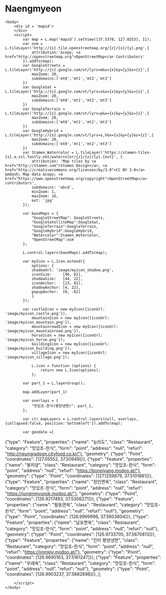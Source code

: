 # Naengmyeon
  <!DOCTYPE html>
<html lang="ko">
    <head>
        <title>KU 22-1 데이터인문학 지도</title>
        <meta charset="utf-8">
        <link rel="stylesheet" href="https://unpkg.com/leaflet@1.6.0/dist/leaflet.css" />
        <script src="https://unpkg.com/leaflet@1.6.0/dist/leaflet.js"></script>
        <style>
            html, body, #mapid{
                height: 100%;
                margin: 0;
            }
        </style>
    </head>

    <body>
        <div id = 'mapid'>
        </div>
        <script>
            var map = L.map('mapid').setView([37.5378, 127.0253], 11);
            var osm = L.tileLayer('http://{s}.tile.openstreetmap.org/{z}/{x}/{y}.png',{
                attribution:'&copy; <a href="http://openstreetmap.org">OpenStreetMap</a> Contributors'
            }).addTo(map);
            var GoogleStreets = L.tileLayer('http://{s}.google.com/vt/lyrs=m&x={x}&y={y}&z={z}',{
                maxZoom: 20,
                subdomains:['mt0','mt1','mt2','mt3']
            })
            var GoogleSat = L.tileLayer('http://{s}.google.com/vt/lyrs=s&x={x}&y={y}&z={z}',{
                maxZoom: 20,
                subdomains:['mt0','mt1','mt2','mt3']
            })
            var GoogleTerrain = L.tileLayer('http://{s}.google.com/vt/lyrs=p&x={x}&y={y}&z={z}',{
                maxZoom: 20,
                subdomains:['mt0','mt1','mt2','mt3']
            })
            var GoogleHybrid = L.tileLayer('http://{s}.google.com/vt/lyrs=s,h&x={x}&y={y}&z={z}',{
                maxZoom: 20,
                subdomains:['mt0','mt1','mt2','mt3']
            })
            var Stamen_Watercolor = L.tileLayer('https://stamen-tiles-{s}.a.ssl.fastly.net/watercolor/{z}/{x}/{y}.{ext}', {
                attribution: 'Map tiles by <a href="http://stamen.com">Stamen Design</a>, <a href="http://creativecommons.org/licenses/by/3.0">CC BY 3.0</a> &mdash; Map data &copy; <a href="https://www.openstreetmap.org/copyright">OpenStreetMap</a> contributors',
                subdomains: 'abcd',
                minZoom: 1,
                maxZoom: 16,
                ext: 'jpg'
            });

            var baseMaps = {
                "GoogleStreetMap": GoogleStreets,
                "GoogleSatelliteMap":GoogleSat,
                "GoogleTerrain":GoogleTerrain,
                "GoogleHybrid":GoogleHybrid,
                "Watercolor":Stamen_Watercolor,
                "OpenStreetMap":osm
            };
            
            L.control.layers(baseMaps).addTo(map);
  
            var myIcon = L.Icon.extend({
                options: {
                shadowUrl: 'image/myicon_shadow.png',
                iconSize:     [46, 62],
                shadowSize:   [44, 22],
                iconAnchor:   [23, 62],
                shadowAnchor: [4, 22],
                popupAnchor:  [0, -62]
                }
            });

            var castleIcon = new myIcon({iconUrl: 'image/myicon_castle.png'}),
                mountainIcon = new myIcon({iconUrl: 'image/myicon_mountain.png'}),
                mountainroadIcon = new myIcon({iconUrl: 'image/myicon_mountainroad.png'}),
                horseIcon = new myIcon({iconUrl: 'image/myicon_horse.png'});
                buildingIcon = new myIcon({iconUrl: 'image/myicon_building.png'});
                villageIcon = new myIcon({iconUrl: 'image/myicon_village.png'});

                L.icon = function (options) {
                    return new L.Icon(options);
                };
      
            var part_1 = L.layerGroup();

            map.addLayer(part_1)

            var overlays = {
                "맛있조-한식(평양냉면)": part_1,
            };

            var ctr_mapLayers = L.control.layers(null, overlays, {collapsed:false, position:'bottomleft'}).addTo(map);
        
            var geodata =[

{"type": "Feature", "properties": {"name": "능라도", "class": "Restaurant", "category": "맛있조-한식", "form": "point", "address": "null", "refurl": "http://neungradogn.cityfood.co.kr/"}, "geometry": {"type": "Point", "coordinates": [127.05552, 37.50949]}},
{"type": "Feature", "properties": {"name": "봉피양", "class": "Restaurant", "category": "맛있조-한식", "form": "point", "address": "null", "refurl": "https://bonpiyang.modoo.at/"}, "geometry": {"type": "Point", "coordinates": [127.1259879, 37.5101881]}},
{"type": "Feature", "properties": {"name": "정인면옥", "class": "Restaurant", "category": "맛있조-한식", "form": "point", "address": "null", "refurl": "https://junginmyunok.modoo.at/"}, "geometry": {"type": "Point", "coordinates": [126.9217493, 37.5306271]}},
{"type": "Feature", "properties": {"name": "필동면옥", "class": "Restaurant", "category": "맛있조-한식", "form": "point", "address": "null", "refurl": "null"}, "geometry": {"type": "Point", "coordinates": [126.9969996, 37.5603604]}},
{"type": "Feature", "properties": {"name": "남포면옥", "class": "Restaurant", "category": "맛있조-한식", "form": "point", "address": "null", "refurl": "null"}, "geometry": {"type": "Point", "coordinates": [126.9733705, 37.5670813]}},
{"type": "Feature", "properties": {"name": "진미 평양냉면", "class": "Restaurant", "category": "맛있조-한식", "form": "point", "address": "null", "refurl": "https://jinmipy.modoo.at/"}, "geometry": {"type": "Point", "coordinates": [126.9690163, 37.5161247]}},
{"type": "Feature", "properties": {"name": "우래옥", "class": "Restaurant", "category": "맛있조-한식", "form": "point", "address": "null", "refurl": "null"}, "geometry": {"type": "Point", "coordinates": [126.9903237, 37.5682698]}},
];  

    

	    </script> 
    </body>
</html>
